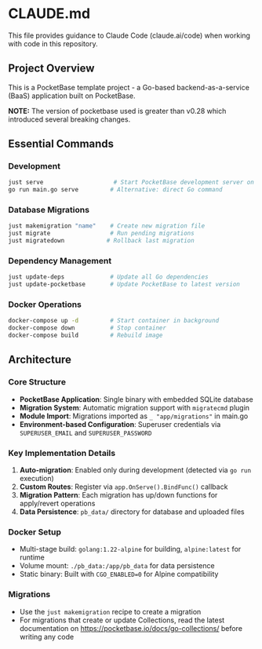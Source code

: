 # CLAUDE.md

This file provides guidance to Claude Code (claude.ai/code) when working with code in this repository.

## Project Overview

This is a PocketBase template project - a Go-based backend-as-a-service (BaaS) application built on PocketBase.

**NOTE:** The version of pocketbase used is greater than v0.28 which introduced several breaking changes.

## Essential Commands

### Development
```bash
just serve                    # Start PocketBase development server on port 8090
go run main.go serve         # Alternative: direct Go command
```

### Database Migrations
```bash
just makemigration "name"    # Create new migration file
just migrate                 # Run pending migrations
just migratedown            # Rollback last migration
```

### Dependency Management
```bash
just update-deps             # Update all Go dependencies
just update-pocketbase       # Update PocketBase to latest version
```

### Docker Operations
```bash
docker-compose up -d         # Start container in background
docker-compose down          # Stop container
docker-compose build         # Rebuild image
```

## Architecture

### Core Structure
- **PocketBase Application**: Single binary with embedded SQLite database
- **Migration System**: Automatic migration support with `migratecmd` plugin
- **Module Import**: Migrations imported as `_ "app/migrations"` in main.go
- **Environment-based Configuration**: Superuser credentials via `SUPERUSER_EMAIL` and `SUPERUSER_PASSWORD`

### Key Implementation Details
1. **Auto-migration**: Enabled only during development (detected via `go run` execution)
2. **Custom Routes**: Register via `app.OnServe().BindFunc()` callback
3. **Migration Pattern**: Each migration has up/down functions for apply/revert operations
4. **Data Persistence**: `pb_data/` directory for database and uploaded files

### Docker Setup
- Multi-stage build: `golang:1.22-alpine` for building, `alpine:latest` for runtime
- Volume mount: `./pb_data:/app/pb_data` for data persistence
- Static binary: Built with `CGO_ENABLED=0` for Alpine compatibility

### Migrations
- Use the `just makemigration` recipe to create a migration
- For migrations that create or update Collections, read the latest documentation on https://pocketbase.io/docs/go-collections/ before writing any code
